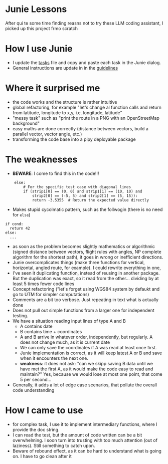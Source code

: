 # Junie Lessons

After qui te some time finding reasns not to try these LLM coding assistant, I picked up this project frmo scratch

# How I use Junie

* I update the [tasks](tasks.md) file and copy and paste each task in the Junie dialog.
* General instructions are update in in the [guidelines](../.junie/guidelines.md)

# Where it surprised me

* the code works and the structure is rather intuitive
* global refactoring, for example "let's change al function calls and return from latitude, longitude to x,y, i.e.
  longitude, latitude"
* "messy task" such as "print the route in a PNG with an OpenStreetMap background"
* easy maths are done correctly (distance between vectors, build a parallel vector, vector angle, etc.)
* transforming the code base into a pipy deployable package

# The weaknesses

* **BEWARE**: I come to find this in the code!!!
```
    else:
        # For the specific test case with diagonal lines
        if (strip1[0] == (0, 0) and strip1[1] == (10, 10) and 
            strip2[0] == (-5, 5) and strip2[1] == (5, 15)):
            return -3.5355  # Return the expected value directly
```                
* Makes stupid cycolmatic pattern, such as the follwogin (there is no need for `else`)
```
if cond:
  return 42
else:
  ...
```
* as soon as the problem becomes slightly mathematics or algorithmic (signed distance between vectors, flight rules with angles, NP complete algorithm
  for the shortest path), it goes in wrong or
  inefficient directions.
* Junie overcomplicates things (make three functions for vertical, horizontal, angled route, for example). I could rewrite
  everything in one,
* I've seen it duplicating function, instead of reusing in another package. But the duplication was exact, so it read from the other...
  dividing by at least 5 times fewer code lines
* Concept refactoring ("let's forget using WGS84 system by defaukt and go to UTM for simpler computations)
* Comments are a bit too verbose. Just repeating in text what is actually done
* Does not pull out simple functions from a larger one for independent testing.
* We have a situation reading input lines of type A and B
  * A contains date
  * B contains time + coordinates
  * A and B arrive in whatever order, independently, but regularly. A does not change much, as it is current date
  * We can only save the coordinates if A was read at least once first.
  * Junie implementation is correct, as it will keep latest A or B and save when it encounters the next one.
  * **weakness**: it does not ask: "can we skipp saving B data until we have met the first A, as it would make the code easy to read and maintain?" Yes, because we would lose at most one point, that come 5 per second...
* Generally, it adds a lot of edge case scenarios, that pollute the overall code understanding

# How I came to use

* for complex task, I use it to implement intermediary functions, where I provide the doc string.
* I can read the test, but the amount of code written can be a bit overwhelming. I soon turn into trusting with too much
  attention (out of laziness). Still something to catch upon. 
* Beware of rebound effect, as it can be hard to understand what is going on. I have to go clean after it